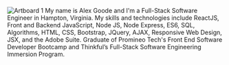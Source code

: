 ![Artboard 1](https://github.com/alexgoodestudio/alexgoodestudio/assets/118846944/df2fea95-0596-4fc6-8867-29ee6badb8cc)
My name is Alex Goode and I'm a Full-Stack Software Engineer in Hampton, Virginia. My skills and technologies include ReactJS, Front and Backend JavaScript, Node JS, Node Express, ES6, SQL, Algorithms, HTML, CSS, Bootstrap, JQuery, AJAX, Responsive Web Design, JSX, and the Adobe Suite. Graduate of Promineo Tech's Front End Software Developer Bootcamp and Thinkful’s Full-Stack Software Engineering Immersion Program.
